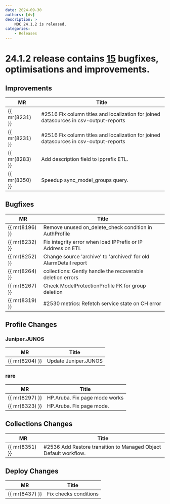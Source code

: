 ```yaml
---
date: 2024-09-30
authors: [dv]
description: >
    NOC 24.1.2 is released.
categories:
    - Releases
---
```


# 24.1.2 release contains [15](https://code.getnoc.com/noc/noc/merge_requests?scope=all&state=merged&milestone_title=24.1.2) bugfixes, optimisations and improvements.

## Improvements

| MR             | Title                                                                                 |
| -------------- | ------------------------------------------------------------------------------------- |
| {{ mr(8231) }} | #2516 Fix column titles and localization for joined datasources in csv-output-reports |
| {{ mr(8231) }} | #2516 Fix column titles and localization for joined datasources in csv-output-reports |
| {{ mr(8283) }} | Add description field to ipprefix ETL.                                                |
| {{ mr(8350) }} | Speedup sync_model_groups query.                                                      |

## Bugfixes

| MR             | Title                                                            |
| -------------- | ---------------------------------------------------------------- |
| {{ mr(8196) }} | Remove unused on_delete_check condition in AuthProfile           |
| {{ mr(8232) }} | Fix integrity error when load IPPrefix or IP Address on ETL      |
| {{ mr(8252) }} | Change source 'archive' to 'archived' for old AlarmDetail report |
| {{ mr(8264) }} | collections: Gently handle the recoverable deletion errors       |
| {{ mr(8267) }} | Check ModelProtectionProfile FK for group deletion               |
| {{ mr(8319) }} | #2530 metrics: Refetch service state on CH error                 |

## Profile Changes

### Juniper.JUNOS

| MR             | Title                |
| -------------- | -------------------- |
| {{ mr(8204) }} | Update Juniper.JUNOS |

### rare

| MR             | Title                         |
| -------------- | ----------------------------- |
| {{ mr(8297) }} | HP.Aruba. Fix page mode works |
| {{ mr(8323) }} | HP.Aruba. Fix page mode.      |

## Collections Changes

| MR             | Title                                                            |
| -------------- | ---------------------------------------------------------------- |
| {{ mr(8351) }} | #2536 Add Restore transition to Managed Object Default workflow. |

## Deploy Changes

| MR             | Title                 |
| -------------- | --------------------- |
| {{ mr(8437) }} | Fix checks conditions |
